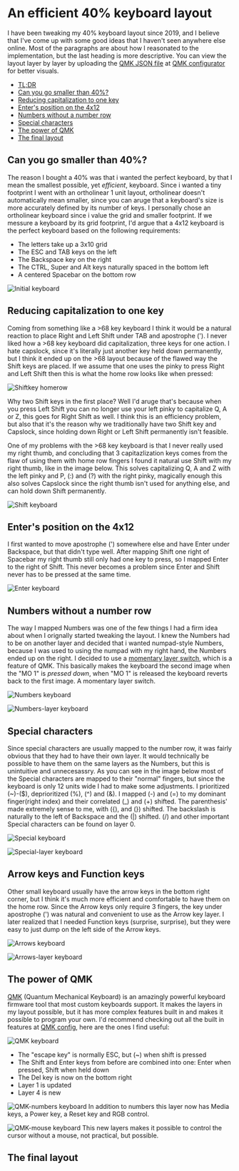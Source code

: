 # An efficient 40% keyboard layout
I have been tweaking my 40% keyboard layout since 2019, and I believe that I've come up with some good ideas that I haven't seen anywhere else online. Most of the paragraphs are about how I reasonated to the implementation, but the last heading is more descriptive. You can view the layout layer by layer by uploading the [QMK JSON file](https://github.com/EdvardSire/keyboard/blob/master/niu_mini_layout_planck_mit_mine_clean.json) at [QMK configurator](https://config.qmk.fm/#/) for better visuals.

* [TL;DR](https://github.com/EdvardSire/keyboard#the-final-layout)
* [Can you go smaller than 40%?](https://github.com/EdvardSire/keyboard#can-you-go-smaller-than-40)
* [Reducing capitalization to one key](https://github.com/EdvardSire/keyboard#reducing-capitalization-to-one-key)
* [Enter's position on the 4x12](https://github.com/EdvardSire/keyboard#enters-position-on-the-4x12)
* [Numbers without a number row](https://github.com/EdvardSire/keyboard#numbers-without-a-number-row)
* [Special characters](https://github.com/EdvardSire/keyboard#special-characters)
* [The power of QMK](https://github.com/EdvardSire/keyboard#the-power-of-qmk)
* [The final layout](https://github.com/EdvardSire/keyboard#the-final-layout)


## Can you go smaller than 40%?
The reason I bought a 40% was that i wanted the perfect keyboard, by that I mean the smallest possible, yet *efficient*, keyboard. Since i wanted a tiny footprint I went with an ortholinear 1 unit layout, ortholinear doesn't automatically mean smaller, since you can aruge that a keyboard's size is more accurately defined by its number of keys. I personally chose an ortholinear keyboard since i value the grid and smaller footprint. If we messure a keyboard by its grid footprint, I'd argue that a 4x12 keyboard is the perfect keyboard based on the following requirements:

* The letters take up a 3x10 grid
* The ESC and TAB keys on the left
* The Backspace key on the right
* The CTRL, Super and Alt keys naturally spaced in the bottom left
* A centered Spacebar on the bottom row

![Initial keyboard](/images/keyboard-layout-initial.png)


## Reducing capitalization to one key
Coming from something like a >68 key keyboard I think it would be a natural reaction to place Right and Left Shift under TAB and apostrophe ('). I never liked how a >68 key keyboard did capitalization, three keys for one action. I hate capslock, since it's literally just another key held down permanently, but I think it ended up on the >68 layout because of the flawed way the Shift keys are placed. If we assume that one uses the pinky to press Right and Left Shift then this is what the home row looks like when pressed:

![Shiftkey homerow](/images/keyboard-layout-shiftkey-homerow.png)

Why two Shift keys in the first place? Well I'd aruge that's because when you press Left Shift you can no longer use your left pinky to capitalize Q, A or Z, this goes for Right Shift as well. I think this is an efficiency problem, but also that it's the reason why we traditionally have two Shift key and Capslock, since holding down Right or Left Shift permanently isn't feasible.

One of my problems with the >68 key keyboard is that I never really used my right thumb, and concluding that 3 capitazlization keys comes from the flaw of using them with home row fingers I found it natural use Shift with my right thumb, like in the image below. This solves capitalizing Q, A and Z with the left pinky and P, (:) and (?) with the right pinky, magically enough this also solves Capslock since the right thumb isn't used for anything else, and can hold down Shift permanently.

![Shift keyboard](/images/keyboard-layout-shift.png)


## Enter's position on the 4x12
I first wanted to move apostrophe (') somewhere else and have Enter under Backspace, but that didn't type well. After mapping Shift one right of Spacebar my right thumb still only had one key to press, so I mapped Enter to the right of Shift. This never becomes a problem since Enter and Shift never has to be pressed at the same time.

![Enter keyboard](/images/keyboard-layout-enter.png)


## Numbers without a number row
The way I mapped Numbers was one of the few things I had a firm idea about when I orignally started tweaking the layout. I knew the Numbers had to be on another layer and decided that i wanted numpad-style Numbers, because I was used to using the numpad with my right hand, the Numbers ended up on the right. I decided to use a [momentary layer switch](https://docs.qmk.fm/#/keycodes?id=layer-switching), which is a feature of QMK. This basically makes the keyboard the second image when the "MO 1" is *pressed down*, when "MO 1" is released the keyboard reverts back to the first image. A momentary layer switch.

![Numbers keyboard](/images/keyboard-layout-numbers-initial.png)

![Numbers-layer keyboard](/images/keyboard-layout-numbers-layer.png)


## Special characters
Since special characters are usually mapped to the number row, it was fairly obvious that they had to have their own layer. It would technically be possible to have them on the same layers as the Numbers, but this is unintuitive and unnecesassry. As you can see in the image below most of the Special characters are mapped to their "normal" fingers, but since the keyboard is only 12 units wide I had to make some adjustments. I prioritized (~)-($), deprioritized (%), (^) and (&). I mapped (-) and (=) to my dominant finger(right index) and their correlated (_) and (+) shifted. The parenthesis' made extremely sense to me, with ({), and (}) shifted. The backslash is naturally to the left of Backspace and the (|) shifted. (/) and other important Special characters can be found on layer 0.

![Special keyboard](/images/keyboard-layout-special-initial.png)

![Special-layer keyboard](/images/keyboard-layout-special-layer.png)


## Arrow keys and Function keys
Other small keyboard usually have the arrow keys in the bottom right corner, but I think it's much more efficient and comfortable to have them on the home row. Since the Arrow keys only require 3 fingers, the key under apostrophe (') was natural and convenient to use as the Arrow key layer. I later realized that I needed Function keys (surprise, surprise), but they were easy to just dump on the left side of the Arrow keys.

![Arrows keyboard](/images/keyboard-layout-arrows-initial.png)

![Arrows-layer keyboard](/images/keyboard-layout-arrows-layer.png)


## The power of QMK
[QMK](https://qmk.fm) (Quantum Mechanical Keyboard) is an amazingly powerful keyboard firmware tool that most custom keyboards support. It makes the layers in my layout possible, but it has more complex features built in and makes it possible to program your own. I'd recommend checking out all the built in features at [QMK config](https://config.qmk.fm), here are the ones I find useful:

![QMK keyboard](/images/keyboard-layout-qmk.png)

* The "escape key" is normally ESC, but (~) when shift is pressed
* The Shift and Enter keys from before are combined into one: Enter when pressed, Shift when held down
* The Del key is now on the bottom right
* Layer 1 is updated
* Layer 4 is new

![QMK-numbers keyboard](/images/keyboard-layout-numbers-qmk.png)
In addition to numbers this layer now has Media keys, a Power key, a Reset key and RGB control.

![QMK-mouse keyboard](/images/keyboard-layout-mouse.png)
This new layers makes it possible to control the cursor without a mouse, not practical, but possible.

## The final layout
